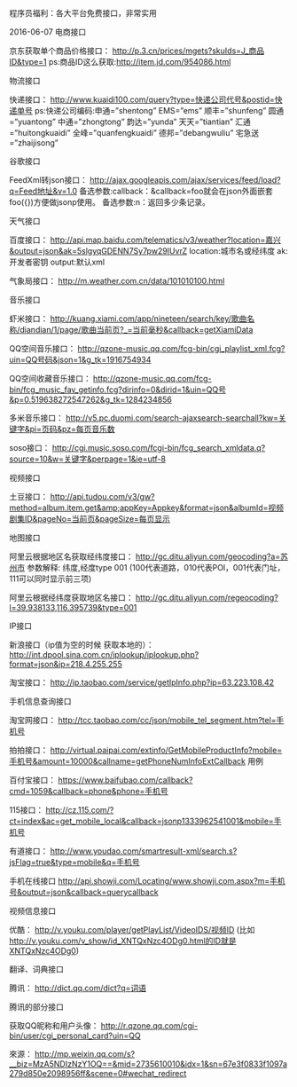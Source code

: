 程序员福利：各大平台免费接口，非常实用

2016-06-07 
电商接口

京东获取单个商品价格接口：
http://p.3.cn/prices/mgets?skuIds=J_商品ID&type=1
ps:商品ID这么获取:http://item.jd.com/954086.html

物流接口

快递接口：
http://www.kuaidi100.com/query?type=快递公司代号&postid=快递单号
ps:快递公司编码:申通=”shentong” EMS=”ems” 顺丰=”shunfeng” 圆通=”yuantong” 中通=”zhongtong” 韵达=”yunda” 天天=”tiantian” 汇通=”huitongkuaidi” 全峰=”quanfengkuaidi” 德邦=”debangwuliu” 宅急送=”zhaijisong”

谷歌接口

FeedXml转json接口：
http://ajax.googleapis.com/ajax/services/feed/load?q=Feed地址&v=1.0
备选参数:callback：&callback=foo就会在json外面嵌套foo({})方便做jsonp使用。
备选参数:n：返回多少条记录。

天气接口

百度接口：
http://api.map.baidu.com/telematics/v3/weather?location=嘉兴&output=json&ak=5slgyqGDENN7Sy7pw29IUvrZ
location:城市名或经纬度 ak:开发者密钥 output:默认xml

气象局接口：
http://m.weather.com.cn/data/101010100.html

音乐接口

虾米接口：
http://kuang.xiami.com/app/nineteen/search/key/歌曲名称/diandian/1/page/歌曲当前页?_=当前毫秒&callback=getXiamiData

QQ空间音乐接口：
http://qzone-music.qq.com/fcg-bin/cgi_playlist_xml.fcg?uin=QQ号码&json=1&g_tk=1916754934

QQ空间收藏音乐接口：
http://qzone-music.qq.com/fcg-bin/fcg_music_fav_getinfo.fcg?dirinfo=0&dirid=1&uin=QQ号&p=0.519638272547262&g_tk=1284234856

多米音乐接口：
http://v5.pc.duomi.com/search-ajaxsearch-searchall?kw=关键字&pi=页码&pz=每页音乐数

soso接口：
http://cgi.music.soso.com/fcgi-bin/fcg_search_xmldata.q?source=10&w=关键字&perpage=1&ie=utf-8

视频接口

土豆接口：
http://api.tudou.com/v3/gw?method=album.item.get&amp;appKey=Appkey&format=json&albumId=视频剧集ID&pageNo=当前页&pageSize=每页显示

地图接口

阿里云根据地区名获取经纬度接口：
http://gc.ditu.aliyun.com/geocoding?a=苏州市
参数解释: 纬度,经度type 001 (100代表道路，010代表POI，001代表门址，111可以同时显示前三项)

阿里云根据经纬度获取地区名接口：
http://gc.ditu.aliyun.com/regeocoding?l=39.938133,116.395739&type=001

IP接口

新浪接口（ip值为空的时候 获取本地的）：
http://int.dpool.sina.com.cn/iplookup/iplookup.php?format=json&ip=218.4.255.255

淘宝接口：
http://ip.taobao.com/service/getIpInfo.php?ip=63.223.108.42

手机信息查询接口

淘宝网接口：
http://tcc.taobao.com/cc/json/mobile_tel_segment.htm?tel=手机号

拍拍接口：
http://virtual.paipai.com/extinfo/GetMobileProductInfo?mobile=手机号&amount=10000&callname=getPhoneNumInfoExtCallback 用例

百付宝接口：
https://www.baifubao.com/callback?cmd=1059&callback=phone&phone=手机号

115接口：
http://cz.115.com/?ct=index&ac=get_mobile_local&callback=jsonp1333962541001&mobile=手机号

有道接口：
http://www.youdao.com/smartresult-xml/search.s?jsFlag=true&type=mobile&q=手机号

手机在线接口
http://api.showji.com/Locating/www.showji.com.aspx?m=手机号&output=json&callback=querycallback

视频信息接口

优酷：
http://v.youku.com/player/getPlayList/VideoIDS/视频ID 
(比如 http://v.youku.com/v_show/id_XNTQxNzc4ODg0.html的ID就是XNTQxNzc4ODg0)

翻译、词典接口

腾讯：
http://dict.qq.com/dict?q=词语

腾讯的部分接口

获取QQ昵称和用户头像：
http://r.qzone.qq.com/cgi-bin/user/cgi_personal_card?uin=QQ

來源： http://mp.weixin.qq.com/s?__biz=MzA5NDIzNzY1OQ==&mid=2735610010&idx=1&sn=67e3f0833f1097a279d850e2098956ff&scene=0#wechat_redirect
